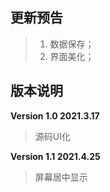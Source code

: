 ## 更新预告

> 1. 数据保存；
> 2. 界面美化；
>



## 版本说明

**Version 1.0	2021.3.17**

> 源码UI化

**Version 1.1	2021.4.25**

> 屏幕居中显示